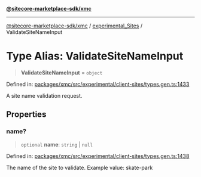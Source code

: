 [**@sitecore-marketplace-sdk/xmc**](../../../../README.md)

***

[@sitecore-marketplace-sdk/xmc](../../../../README.md) / [experimental\_Sites](../README.md) / ValidateSiteNameInput

# Type Alias: ValidateSiteNameInput

> **ValidateSiteNameInput** = `object`

Defined in: [packages/xmc/src/experimental/client-sites/types.gen.ts:1433](https://github.com/Sitecore/marketplace-sdk/blob/main/packages/xmc/src/experimental/client-sites/types.gen.ts#L1433)

A site name validation request.

## Properties

### name?

> `optional` **name**: `string` \| `null`

Defined in: [packages/xmc/src/experimental/client-sites/types.gen.ts:1438](https://github.com/Sitecore/marketplace-sdk/blob/main/packages/xmc/src/experimental/client-sites/types.gen.ts#L1438)

The name of the site to validate.
Example value: skate-park
